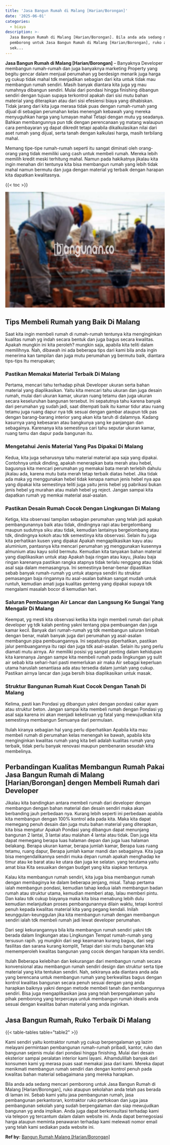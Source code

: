 ```yaml
---
title: 'Jasa Bangun Rumah di Malang [Harian/Borongan]'
date: '2025-06-01'
categories:
  - biaya
description: >-
  Jasa Bangun Rumah di Malang [Harian/Borongan]. Bila anda ada sedang mencari
  pemborong untuk Jasa Bangun Rumah di Malang [Harian/Borongan], ruko ataupun
  sek...
---
```


**Jasa Bangun Rumah di Malang \[Harian/Borongan\]** – Banyaknya Developer membangun rumah-rumah dan juga banyaknya marketing Property yang begitu gencar dalam menjual perumahan yg berdesign menarik juga harga yg cukup tidak mahal tdk menjadikan sebagian dari kita untuk tidak mau membangun rumah sendiri. Masih banyak diantara kita juga yg mau rumahnya dibangun sendiri. Mulai dari pondasi hingga finishing dibangun sendiri dengan tujuan supaya terkontrol apakah dari sisi mutu bahan material yang diterapkan atau dari sisi efesiensi biaya yang dihabiskan. Tidak jarang dari kita juga merasa tidak puas dengan rumah-rumah yang dijual di sebagian perumahan kelas menengah kebawah yang mereka menyuguhkan harga yang lumayan mahal Tetapi dengan mutu yg seadanya. Bahkan membangunnya pun tdk dengan perencanaan yg matang walaupun cara pembayaran yg dapat dikredit tetapi apabila dikalkulasikan nilai dari aset rumah yang dijual, serta tanah dengan kalkulasi harga, masih terbilang mahal.

Memang tipe-tipe rumah-rumah seperti itu sangat diminati oleh orang-orang yang tidak memiliki uang cash untuk membeli rumah. Mereka lebih memilih kredit meski terhitung mahal. Namun pada hakikatnya jikalau kita ingin menahan diri tentunya kita bisa membangun rumah yang lebih tidak mahal namun bermutu dan juga dengan material yg terbaik dengan harapan kita dapatkan kwalitasnya.

{{< toc >}}

![Jasa Bangun Rumah di Malang [Harian/Borongan]](/images/borong-bangunan-01.png)

## Tips Membeli Rumah yang Baik Di Malang

Saat kita ingin membeli rumah di rumah-rumah tentunya kita menginginkan kualitas rumah yg indah secara bentuk dan juga bagus secara kwalitas. Apakah mungkin ini kita peroleh? mungkin saja, apabila kita teliti dalam memilihnya. Nah, dibawah ini ada beberapa tips dari kami bila anda ingin menerima kan tampilan dan juga mutu perumahan yg bermutu baik, diantara tips-tips Itu merupakan;

### Pastikan Memakai Material Terbaik Di Malang

Pertama, mencari tahu terhadap pihak Developer ukuran serta bahan material yang diaplikasikan. Yaitu kita mencari tahu ukuran dan juga desain rumah, mulai dari ukuran kamar, ukuran ruang tetamu dan juga ukuran secara keseluruhan bangunan tersebut. Ini sepatutnya tahu karena banyak dari perumahan yg sudah jadi, saat ditempati baik itu kamar tidur atau ruang tetamu juga ruang dapur nya tdk sesuai dengan gambar ataupun tdk pas dengan barang-barang interior yang akan kita taruh di dalamnya. Kadang kasurnya yang kebesaran atau bangkunya yang ke panjangan dan sebagainya. Karenanya kita semestinya cari tahu seputar ukuran kamar, ruang tamu dan dapur pada bangunan itu.

### Mengetahui Jenis Material Yang Pas Dipakai Di Malang

Kedua, kita juga seharusnya tahu material material apa saja yang dipakai. Contohnya untuk dinding, apakah menerapkan bata merah atau hebel, bagusnya kita mencari perumahan yg memakai bata merah terlebih dahulu jikalau ada, karena mutu bata merah tetap terbaik diatas hebel. Jika tidak ada maka yg menggunakan hebel tidak kenapa namun jenis hebel nya apa yang dipakai kita semestinya teliti juga yaitu jenis hebel yg pabrikasi bukan jenis hebel yg murahan atau malah hebel yg reject. Jangan sampai kita dapatkan rumah yg memkai material asal-asalan.

### Pastikan Desain Rumah Cocok Dengan Lingkungan Di Malang

Ketiga, kita observasi tampilan sebagian perumahan yang telah jadi apakah pembangunannya baik atau tidak, dindingnya rapi atau bergelombang maupun sudutnya siku atau tidak, kemudian lantainya bergelombang atau tdk, dindingnya kokoh atau tdk semestinya kita observasi. Selain itu juga kita perhatikan kusen yang dipakai Apakah mengaplikasikan kayu atau aluminium, pantasnya kita mencari perumahan yg menggunakan kusennya almunium atau kayu solid bermutu. Kemudian kita tanyakan bahan material yang diaplikasikan untuk atap Apakah baja ringan atau kayu, jikalau baja ringan karenanya pastikan rangka atapnya tidak terlalu renggang atau tidak asal saja dalam memasangnya. Ini semestinya benar-benar dipastikan sebab banyak rumah-rumah yg untuk atapnya sendiri itu struktur pemasangan baja ringannya itu asal-asalan bahkan sangat mudah untuk runtuh, kemudian amati juga kualitas genteng yang dipakai supaya tdk mengalami masalah bocor di kemudian hari.

### Saluran Pembuangan Air Lancar dan Langsung Ke Sungai Yang Mengalir Di Malang

Keempat, yg mesti kita observasi ketika kita ingin membeli rumah dari pihak developer yg tdk kalah penting yakni tentang pipa pembuangan dan juga kamar kecil. Banyak dari rumah-rumah yg tdk membangun saluran limbah dengan benar, malah banyak juga dari perumahan yg asal-asalan membangun pipa pembuangannya. Ini sepatutnya diperhatikan, pastikan jalur pembuangannya itu rapi dan juga tdk asal-asalan. Selain itu yang perlu diamati mutu airnya. Air memiliki posisi yg sangat penting dalam kehidupan kita karenanya Jangan sampe kita membeli rumah pada lingkungan yg sulit air sebab kita sehari-hari pasti memerlukan air maka Air sebagai keperluan utama haruslah senantiasa ada atau tersedia dalam jumlah yang cukup. Pastikan airnya lancar dan juga bersih bisa diaplikasikan untuk masak.

### Struktur Bangunan Rumah Kuat Cocok Dengan Tanah Di Malang

Kelima, pasti kan Pondasi yg dibangun yakni dengan pondasi cakar ayam atau struktur beton. Jangan sampai kita membeli rumah dengan Pondasi yg asal saja karena ini akan menjadi kekeliruan yg fatal yang mewujudkan kita semestinya membangun Semuanya dari permulaan.

Itulah kiranya sebagian hal yang perlu diperhatikan Apabila kita mau membeli rumah di perumahan kelas menengah ke bawah, apabila kita menginginkan kwalitas rumah yang kita beli adalah kualitas rumah yang terbaik, tidak perlu banyak renovasi maupun pembenaran sesudah kita membelinya.

## Perbandingan Kualitas Membangun Rumah Pakai Jasa Bangun Rumah di Malang \[Harian/Borongan\] dengen Membeli Rumah dari Developer

Jikalau kita bandingkan antara membeli rumah dari developer dengan membangun dengan bahan material dan desain sendiri maka akan berbanding jauh perbedaan nya. Kurang lebih seperti ini perbedaan apabila kita membangun dengan 100% kontrol ada pada kita. Maka kita dapat memegang penuh desain dan juga mutu bahan material yang diterapkan, kita bisa mengatur Apakah Pondasi yang dibangun dapat menunjang bangunan 2 lantai, 3 lantai atau malahan 4 lantai atau tidak. Dan juga kita dapat memegang berapa luas halaman depan dan juga luas halaman belakang. Berapa ukuran kamar, berapa jumlah kamar, Berapa luas ruang tetamu, ruang dapur, Berapa jumlah kamar mandi dan sebagainya. Kita juga bisa mengendalikannya sendiri muka depan rumah apakah menghadap ke timur atau ke barat atau ke utara dan juga ke selatan. yang terutama yaitu amat bisa Kita sesuaikan dengan budget yang kita siapkan tentunya.

Kalau kita membangun rumah sendiri, kita juga bisa membangun rumah dengan membaginya ke dalam beberapa jenjang, misal. Tahap pertama ialah membangun pondasi, kemudian tahap kedua ialah membangun badan rumah atau struktur utama, kemudian memberi atap, lalau memberi pintu. Dan kalau tdk cukup biayanya maka kita bisa menabung lebih dulu kemudian melanjutkan proses pembangunannya dilain waktu, tetapi kontrol penuh kepada kwalitas material kita yang pegang kendali. Inilah keunggulan-keunggulan jika kita membangun rumah dengan membangun sendiri ialah tdk membeli rumah jadi lewat developer perumahan.

Dari segi kekurangannya bila kita membangun rumah sendiri yakni tdk berada dalam lingkungan atau Lingkungan Tempat rumah-rumah yang tersusun rapih. yg mungkin dari segi keamanan kurang bagus, dari segi fasilitas dan sarana kurang komplit, Tetapi dari sisi mutu bangunan kita mememperoleh kwalitas bangunan yang cocok dengan harapan kita sendiri.

Itulah Beberapa kelebihan dan kekurangan dari membangun rumah secara konvensional atau membangun rumah sendiri design dan struktur serta tipe material yang kita tentukan sendiri. Nah, sekiranya ada diantara anda ada yang berencana untuk membangun rumah yang berkwalitas bagus dengan kontrol kwalitas bangunan secara penuh sesuai dengan yang anda harapkan baiknya yakni dengan metode membeli tanah dan membangunnya sendiri. Bisa juga mengaplikasikan jasa yang telah berpengalaman yaitu pihak pemborong yang terpercaya untuk membangun rumah idealis anda sesuai dengan kwalitas bahan material yang anda inginkan.

## Jasa Bangun Rumah, Ruko Terbaik Di Malang

{{< table-tables table="table2" >}}

Kami sendiri yaitu kontraktor rumah yg cukup berpengalaman yg lazim melayani permintaan pembangunan rumah-rumah pribadi, kantor, ruko dan bangunan sejenis mulai dari pondasi hingga finishing. Mulai dari desain eksterior sampai peralatan interior kami layani. Alhamdulillah banyak dari konsumen kami yg merasa puas saat memakai jasa dari kami. Mereka dapat menikmati membangun rumah sendiri dan dengan kontrol penuh pada kwalitas bahan material sebagaimana yang mereka harapkan.

Bila anda ada sedang mencari pemborong untuk Jasa Bangun Rumah di Malang \[Harian/Borongan\], ruko ataupun sekolahan anda telah pas berada di laman ini. Sebab kami yaitu jasa pembangunan rumah, jasa pembangunan perkantoran, kontraktor ruko pertokoan dan juga jasa pembangunan sekolah yang sudah berpengalaman dan siap mewujudkan bangunan yg anda impikan. Anda juga dapat berkonsultasi terhadap kami via telepon yg tercantum dalam dalam website ini. Anda dapat bernegosiasi harga ataupun meminta penawaran terhadap kami melewati nomor email yang telah kami sediakan pada website ini.

**Ref by:** [Bangun Rumah Malang [Harian/Borongan]](https://id.wikipedia.org/wiki/Bangun)
